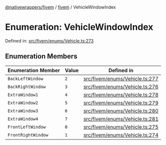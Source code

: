 [@nativewrappers/fivem](../../README.md) / [fivem](../README.md) / VehicleWindowIndex

# Enumeration: VehicleWindowIndex

Defined in: [src/fivem/enums/Vehicle.ts:273](https://github.com/nativewrappers/nativewrappers/blob/4bf6e80cad9d1396d4cdc3ea16cf4f39993ed50e/src/fivem/enums/Vehicle.ts#L273)

## Enumeration Members

| Enumeration Member | Value | Defined in |
| ------ | ------ | ------ |
| <a id="backleftwindow"></a> `BackLeftWindow` | `2` | [src/fivem/enums/Vehicle.ts:277](https://github.com/nativewrappers/nativewrappers/blob/4bf6e80cad9d1396d4cdc3ea16cf4f39993ed50e/src/fivem/enums/Vehicle.ts#L277) |
| <a id="backrightwindow"></a> `BackRightWindow` | `3` | [src/fivem/enums/Vehicle.ts:276](https://github.com/nativewrappers/nativewrappers/blob/4bf6e80cad9d1396d4cdc3ea16cf4f39993ed50e/src/fivem/enums/Vehicle.ts#L276) |
| <a id="extrawindow1"></a> `ExtraWindow1` | `4` | [src/fivem/enums/Vehicle.ts:278](https://github.com/nativewrappers/nativewrappers/blob/4bf6e80cad9d1396d4cdc3ea16cf4f39993ed50e/src/fivem/enums/Vehicle.ts#L278) |
| <a id="extrawindow2"></a> `ExtraWindow2` | `5` | [src/fivem/enums/Vehicle.ts:279](https://github.com/nativewrappers/nativewrappers/blob/4bf6e80cad9d1396d4cdc3ea16cf4f39993ed50e/src/fivem/enums/Vehicle.ts#L279) |
| <a id="extrawindow3"></a> `ExtraWindow3` | `6` | [src/fivem/enums/Vehicle.ts:280](https://github.com/nativewrappers/nativewrappers/blob/4bf6e80cad9d1396d4cdc3ea16cf4f39993ed50e/src/fivem/enums/Vehicle.ts#L280) |
| <a id="extrawindow4"></a> `ExtraWindow4` | `7` | [src/fivem/enums/Vehicle.ts:281](https://github.com/nativewrappers/nativewrappers/blob/4bf6e80cad9d1396d4cdc3ea16cf4f39993ed50e/src/fivem/enums/Vehicle.ts#L281) |
| <a id="frontleftwindow"></a> `FrontLeftWindow` | `0` | [src/fivem/enums/Vehicle.ts:275](https://github.com/nativewrappers/nativewrappers/blob/4bf6e80cad9d1396d4cdc3ea16cf4f39993ed50e/src/fivem/enums/Vehicle.ts#L275) |
| <a id="frontrightwindow"></a> `FrontRightWindow` | `1` | [src/fivem/enums/Vehicle.ts:274](https://github.com/nativewrappers/nativewrappers/blob/4bf6e80cad9d1396d4cdc3ea16cf4f39993ed50e/src/fivem/enums/Vehicle.ts#L274) |
